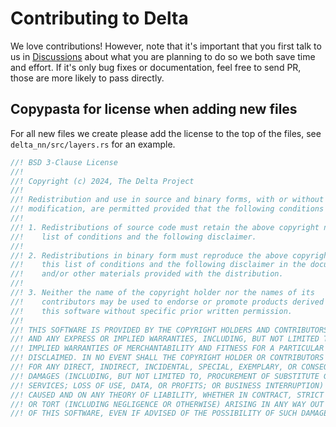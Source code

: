 # Contributing to Delta

We love contributions! However, note that it's important that you first talk to us in [Discussions](https://github.com/orgs/delta-rs/discussions) about what you are planning to do so we both save time and effort.
If it's only bug fixes or documentation, feel free to send PR, those are more likely to pass directly.

## Copypasta for license when adding new files

For all new files we create please add the license to the top of the files, see `delta_nn/src/layers.rs` for an example.

```rust
//! BSD 3-Clause License
//!
//! Copyright (c) 2024, The Delta Project
//!
//! Redistribution and use in source and binary forms, with or without
//! modification, are permitted provided that the following conditions are met:
//!
//! 1. Redistributions of source code must retain the above copyright notice, this
//!    list of conditions and the following disclaimer.
//!
//! 2. Redistributions in binary form must reproduce the above copyright notice,
//!    this list of conditions and the following disclaimer in the documentation
//!    and/or other materials provided with the distribution.
//!
//! 3. Neither the name of the copyright holder nor the names of its
//!    contributors may be used to endorse or promote products derived from
//!    this software without specific prior written permission.
//!
//! THIS SOFTWARE IS PROVIDED BY THE COPYRIGHT HOLDERS AND CONTRIBUTORS "AS IS"
//! AND ANY EXPRESS OR IMPLIED WARRANTIES, INCLUDING, BUT NOT LIMITED TO, THE
//! IMPLIED WARRANTIES OF MERCHANTABILITY AND FITNESS FOR A PARTICULAR PURPOSE ARE
//! DISCLAIMED. IN NO EVENT SHALL THE COPYRIGHT HOLDER OR CONTRIBUTORS BE LIABLE
//! FOR ANY DIRECT, INDIRECT, INCIDENTAL, SPECIAL, EXEMPLARY, OR CONSEQUENTIAL
//! DAMAGES (INCLUDING, BUT NOT LIMITED TO, PROCUREMENT OF SUBSTITUTE GOODS OR
//! SERVICES; LOSS OF USE, DATA, OR PROFITS; OR BUSINESS INTERRUPTION) HOWEVER
//! CAUSED AND ON ANY THEORY OF LIABILITY, WHETHER IN CONTRACT, STRICT LIABILITY,
//! OR TORT (INCLUDING NEGLIGENCE OR OTHERWISE) ARISING IN ANY WAY OUT OF THE USE
//! OF THIS SOFTWARE, EVEN IF ADVISED OF THE POSSIBILITY OF SUCH DAMAGE.
```